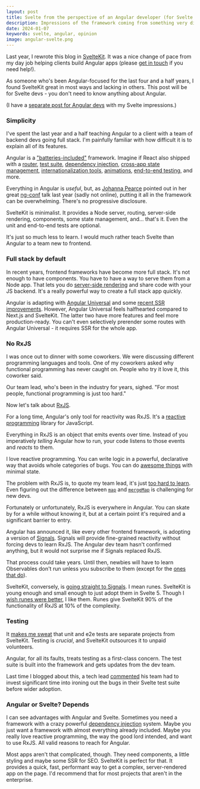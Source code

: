 ```yaml
---
layout: post
title: Svelte from the perspective of an Angular developer (for Svelte devs)
description: Impressions of the framework coming from something very different.
date: 2024-01-07
keywords: svelte, angular, opinion
image: angular-svelte.png
---
```


<script lang="ts">
  import { base } from '$app/paths';
</script>

Last year, I rewrote this blog in [SvelteKit](https://kit.svelte.dev). It was a nice change of pace from my day job helping clients build Angular apps (please [get in touch](https://www.bitovi.com/services/frontend-development-consulting) if you need help!).

As someone who's been Angular-focused for the last four and a half years, I found SvelteKit great in most ways and lacking in others. This post will be for Svelte devs - you don't need to know anything about Angular.

(I have a [separate post for Angular devs]({base}/blog/svelte-from-angular-perspective-for-angular) with my Svelte impressions.)

### Simplicity

I've spent the last year and a half teaching Angular to a client with a team of backend devs going full stack. I'm painfully familiar with how difficult it is to explain all of its features.

Angular is a ["batteries-included"](https://en.wikipedia.org/wiki/Batteries_Included#:~:text=Motto%20of%20the%20Python%20programming,parts%20required%20for%20full%20usability) framework. Imagine if React also shipped with a [router](https://angular.io/api/router/Router), [test suite](https://angular.io/guide/testing), [dependency injection](https://angular.io/guide/dependency-injection), [cross-app state management](https://angular.io/guide/architecture-services), [internationalization tools](https://angular.io/guide/i18n-overview), [animations](https://angular.io/guide/animations), [end-to-end testing](https://blog.angular.io/the-state-of-end-to-end-testing-with-angular-d175f751cb9c), and more.

Everything in Angular is _useful_, but, as [Johanna Pearce](https://toot.cat/@johanna) pointed out in her great [ng-conf](https://ng-conf.org) talk last year (sadly not online), putting it all in the framework can be overwhelming. There's no progressive disclosure.

SvelteKit is minimalist. It provides a Node server, routing, server-side rendering, components, some state management, and... that's it. Even the unit and end-to-end tests are optional.

It's just so much less to learn. I would much rather teach Svelte than Angular to a team new to frontend.

### Full stack by default

In recent years, frontend frameworks have become more full stack. It's not enough to have components. You have to have a way to serve them from a Node app. That lets you do [server-side rendering](https://www.reddit.com/r/Frontend/comments/vjok9v/what_is_server_side_rendering/) and share code with your JS backend. It's a really powerful way to create a full stack app quickly.

Angular is adapting with [Angular Universal](https://github.com/angular/universal) and some [recent SSR improvements](https://blog.angular.io/introducing-angular-v17-4d7033312e4b). However, Angular Universal feels halfhearted compared to Next.js and SvelteKit. The latter two have more features and feel more production-ready. You can't even selectively prerender some routes with Angular Universal - it requires SSR for the whole app.

### No RxJS

I was once out to dinner with some coworkers. We were discussing different programming languages and tools. One of my coworkers asked why functional programming has never caught on. People who try it love it, this coworker said.

Our team lead, who's been in the industry for years, sighed. "For most people, functional programming is just too hard."

Now let's talk about [RxJS](https://rxjs.dev).

For a long time, Angular's only tool for reactivity was RxJS. It's a [reactive programming](https://en.wikipedia.org/wiki/Reactive_programming) library for JavaScript.

Everything in RxJS is an object that emits events over time. Instead of you imperatively _telling_ Angular how to run, your code listens to those events and _reacts_ to them.

I love reactive programming. You can write logic in a powerful, declarative way that avoids whole categories of bugs. You can do [awesome things]({base}/blog/angular-reactive-forms-rental-rates-servicecore) with minimal state.

The problem with RxJS is, to quote my team lead, it's just [too hard to learn]({base}/blog/rxjs-land-of-paradoxes). Even figuring out the difference between [`map`](https://rxjs.dev/api/operators/map) and [`mergeMap`](https://rxjs.dev/api/operators/mergeMap) is challenging for new devs.

Fortunately or unfortunately, RxJS is everywhere in Angular. You can skate by for a while without knowing it, but at a certain point it's required and a significant barrier to entry.

Angular has announced it, like every other frontend framework, is adopting a version of [Signals](https://angular.io/guide/signals). Signals will provide fine-grained reactivity without forcing devs to learn RxJS. The Angular dev team hasn't confirmed anything, but it would not surprise me if Signals replaced RxJS.

That process could take years. Until then, newbies will have to learn Observables don't run unless you subscribe to them (except for the [ones that do](https://www.decodedfrontend.io/hot-vs-cold-observable-in-rxjs/#:~:text=When%20the%20data%20source%20is,when%20we%20subscribe%20to%20them.)).

SvelteKit, conversely, is [going straight to Signals](https://svelte.dev/blog/runes). I mean runes. SvelteKit is young enough and small enough to just adopt them in Svelte 5. Though I [wish runes were better]({base}/blog/svelte-5-runes-impressions), I like them. Runes give SvelteKit 90% of the functionality of RxJS at 10% of the complexity.

### Testing

It [makes me sweat]({base}/blog/testing-in-sveltekit) that unit and e2e tests are separate projects from SvelteKit. Testing is _crucial_, and SvelteKit outsources it to unpaid volunteers.

Angular, for all its faults, treats testing as a first-class concern. The test suite is built into the framework and gets updates from the dev team.

Last time I blogged about this, a tech lead [commented](https://hachyderm.io/@kn/111301829286345500) his team had to invest significant time into ironing out the bugs in their Svelte test suite before wider adoption.

### Angular or Svelte? Depends

I can see advantages with Angular and Svelte. Sometimes you need a framework with a crazy powerful [dependency injection](https://angular.io/guide/dependency-injection) system. Maybe you just want a framework with almost everything already included. Maybe you really love reactive programming, the way the good lord intended, and want to use RxJS. All valid reasons to reach for Angular.

Most apps aren't that complicated, though. They need components, a little styling and maybe some SSR for SEO. SvelteKit is perfect for that. It provides a quick, fast, performant way to get a complex, server-rendered app on the page. I'd recommend that for most projects that aren't in the enterprise.
